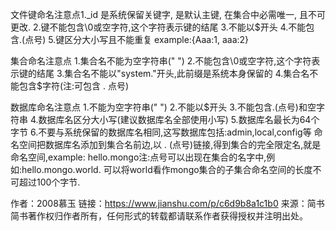 文件键命名注意点1._id 是系统保留关键字, 是默认主键, 在集合中必需唯一, 且不可更改.
2.键不能包含\0或空字符,这个字符表示键的结尾
3.不能以$开头
4.不能包含.(点号)
5.键区分大小写且不能重复 example:{Aaa:1, aaa:2}

集合命名注意点
1.集合名不能为空字符串(" ")
2.不能包含\0或空字符,这个字符表示键的结尾
3.集合名不能以"system."开头,此前缀是系统本身保留的
4.集合名不能包含$字符(注:可包含 . 点号)

数据库命名注意点
1.不能为空字符串(" ")
2.不能以$开头
3.不能包含.(点号)和空字符串
4.数据库名区分大小写(建议数据库名全部使用小写)
5.数据库名最长为64个字节
6.不要与系统保留的数据库名相同,这写数据库包括:admin,local,config等
命名空间把数据库名添加到集合名前边,以 . (点号)链接,得到集合的完全限定名,就是命名空间,example: hello.mongo注:点号可以出现在集合的名字中,例如:hello.mongo.world. 可以将world看作mongo集合的子集合命名空间的长度不可超过100个字节.

作者：2008慕玉
链接：https://www.jianshu.com/p/c6d9b8a1c1b0
来源：简书
简书著作权归作者所有，任何形式的转载都请联系作者获得授权并注明出处。